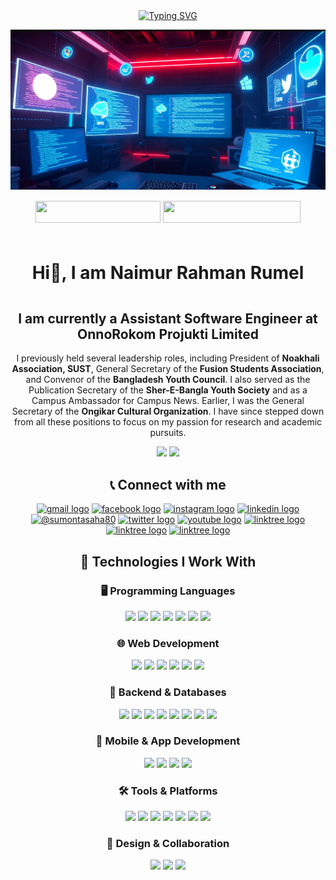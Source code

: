 <p align="center" style="padding-top:10px">
  <a href="https://github.com/naimur1046">
    <img src="https://readme-typing-svg.herokuapp.com?lines=Intern+Software+Engineer+OnnoRokom+IT;Problem+Solver+%7C+DS+%7C+Algorithm+%7C+OOP;Java+%7C+C%2B%2B+%7C+C+%7C+Python+%7C+JavaScript;ASP.NET+Core+MVC;+ASP.NET+Core+API;React+%7C+Redux+%7C+Typescript;MySQL+%7C+MongoDB%7C+Node.js;Docker+%7C+ML+%7C+Postman;GS+of+Fushion+Student+Association;Convenor+of+BYC;Campus+Ambassador+of+Campus+News;Publication+Secretary;of+Sher-E-Bangla+Nagar+Youth+Society;&center=true&font=Fira+Code&size=18&color=00FF00&pause=1000" alt="Typing SVG" />
  </a>
</p>

<img src="images/backgroundImage5.png"/>

<div align="center" style="padding-top: 15px; padding-bottom: 10px; padding-left: 20px; padding-right: 20px;" >
<a href = "https://drive.google.com/drive/folders/1qZQtdmRlar6E0iSr1UnqutANnFNYo1lP?usp=sharing" ><img src="https://img.shields.io/badge/My%20CV-%40Naimur-blue" width="200" height="35"></a>
<a href = "https://www.linkedin.com/in/naimur-rahman-rumel" ><img src="https://img.shields.io/badge/Profile-My%20Linkdin-red" width="220"height="35"></a>
</div>

<h1 align="center" style="padding-top: 10px; padding-bottom: 15px; padding-left: 20px; padding-right: 20px;">Hi👋, I am Naimur Rahman Rumel </h1>

<h2 align="center"  class="feature">
 I am currently a <b>Assistant Software Engineer</b> at
  <a herf="https://www.linkedin.com/company/onnorokom-projukti-limited/posts/?feedView=all"><b>OnnoRokom Projukti Limited</b></a>
</h2>

<p align="center" width="150px"> I previously held several leadership roles, including President of <strong>Noakhali Association, SUST</strong>, General Secretary of the <strong>Fusion Students Association</strong>, and Convenor of the <strong>Bangladesh Youth Council</strong>. I also served as the Publication Secretary of the <strong>Sher-E-Bangla Youth Society</strong> and as a Campus Ambassador for Campus News. Earlier, I was the General Secretary of the <strong>Ongikar Cultural Organization</strong>. I have since stepped down from all these positions to focus on my passion for research and academic pursuits. 
</p>

  <!-- Github Profile Summary Cards -->
<p align="center">
<img width="40%" src="http://github-profile-summary-cards.vercel.app/api/cards/repos-per-language?username=naimur1046&theme=gruvbox"  />
 <img width="40%" src="http://github-profile-summary-cards.vercel.app/api/cards/most-commit-language?username=naimur1046&theme=gruvbox"  />
</p>

<!-- Contact Section -->

<div align="center">

## 📞 Connect with me

<p align="center">
<a href="mailto:naimurrahman1046@gmail.com?subject=Want%20to%20contact%20you%20from%20github"><img src="https://raw.githubusercontent.com/maurodesouza/profile-readme-generator/master/src/assets/icons/social/gmail/default.svg" width="42" height="30" alt="gmail logo"/></a>
<a href="https://fb.com/https://www.facebook.com/naimurrumel"><img src="https://raw.githubusercontent.com/rahuldkjain/github-profile-readme-generator/master/src/images/icons/Social/facebook.svg" width="42" height="30" alt="facebook logo"  /></a>
<a href="https://instagram.com/naimur_rahaman_rumel"><img src="https://raw.githubusercontent.com/maurodesouza/profile-readme-generator/master/src/assets/icons/social/instagram/default.svg" width="42" height="30" alt="instagram logo"  /></a>
<a href="www.linkedin.com/in/naimur-rahman-rumel"><img src="https://raw.githubusercontent.com/maurodesouza/profile-readme-generator/master/src/assets/icons/social/linkedin/default.svg" width="42" height="30" alt="linkedin logo"  /></a>
<a href="https://medium.com/@naimurrahman" target="blank"><img src="https://raw.githubusercontent.com/rahuldkjain/github-profile-readme-generator/master/src/images/icons/Social/medium.svg" alt="@sumontasaha80" height="30" width="42" /></a>
<a href="https://twitter.com/sumonta_saha" ><img src="https://raw.githubusercontent.com/maurodesouza/profile-readme-generator/master/src/assets/icons/social/twitter/default.svg" width="42" height="30" alt="twitter logo"  /></a>
<a href="https://www.youtube.com/@DecodeComplexity" ><img src="https://raw.githubusercontent.com/maurodesouza/profile-readme-generator/master/src/assets/icons/social/youtube/default.svg" width="42" height="30" alt="youtube logo"  /></a>
<a href="https://stackoverflow.com/users/13511410/sumonta-saha-mridul" ><img src="https://raw.githubusercontent.com/rahuldkjain/github-profile-readme-generator/master/src/images/icons/Social/stack-overflow.svg" width="42" height="30" alt="linktree logo"  /></a>
<a href="https://codeforces.com/profile/naimurrahman1046" ><img src="https://raw.githubusercontent.com/rahuldkjain/github-profile-readme-generator/master/src/images/icons/Social/codeforces.svg" width="42" height="30" alt="linktree logo"  /></a>
<a href="https://www.leetcode.com/naimur1046" ><img src="https://raw.githubusercontent.com/rahuldkjain/github-profile-readme-generator/master/src/images/icons/Social/leet-code.svg" width="42" height="30" alt="linktree logo"  /></a>

<!-- <a href="https://linktr.ee/sumontasaha?fbclid=IwAR1SsBAPd9NHFmr0SLw3B5SPZdlmElavozsaq52LG8DR8PfTfwnx57DEgUw" ><img src="https://raw.githubusercontent.com/maurodesouza/profile-readme-generator/master/src/assets/icons/social/linktree/default.svg" width="42" height="30" alt="linktree logo"  /></a> -->
</p>
</div>

<!-- Banners 4th Phase : SpiderMan

#### 🦖 Competitive Programming

- ![](https://ziadoua.github.io/m3-Markdown-Badges/badges/C/c2.svg)
  ![](https://ziadoua.github.io/m3-Markdown-Badges/badges/C++/c++1.svg)
  ![](https://ziadoua.github.io/m3-Markdown-Badges/badges/VisualStudioCode/visualstudiocode3.svg)

#### 📚 Frontend Development & Frameworks

- ![](https://ziadoua.github.io/m3-Markdown-Badges/badges/HTML/html1.svg)
  ![](https://ziadoua.github.io/m3-Markdown-Badges/badges/CSS/css2.svg)
  ![](https://ziadoua.github.io/m3-Markdown-Badges/badges/Javascript/javascript3.svg)
- ![](https://ziadoua.github.io/m3-Markdown-Badges/badges/TypeScript/typescript1.svg)
  ![](https://ziadoua.github.io/m3-Markdown-Badges/badges/React/react2.svg)
  ![](https://ziadoua.github.io/m3-Markdown-Badges/badges/NextJS/nextjs3.svg)
- ![](https://ziadoua.github.io/m3-Markdown-Badges/badges/TailwindCSS/tailwindcss1.svg)
  ![](https://ziadoua.github.io/m3-Markdown-Badges/badges/Bootstrap/bootstrap2.svg)
  ![](https://ziadoua.github.io/m3-Markdown-Badges/badges/Axios/axios2.svg)

#### ⛏️ Backend Development & Database Services

- ![](https://ziadoua.github.io/m3-Markdown-Badges/badges/NodeJS/nodejs2.svg)
  ![](https://ziadoua.github.io/m3-Markdown-Badges/badges/Express/express3.svg)
  ![](https://ziadoua.github.io/m3-Markdown-Badges/badges/Prisma/prisma1.svg)
- ![](https://ziadoua.github.io/m3-Markdown-Badges/badges/MySQL/mysql3.svg)
  ![](https://ziadoua.github.io/m3-Markdown-Badges/badges/MongoDB/mongodb1.svg)
  ![](https://ziadoua.github.io/m3-Markdown-Badges/badges/PostgreSQL/postgresql3.svg)
- ![](https://ziadoua.github.io/m3-Markdown-Badges/badges/Python/python3.svg)
  ![](https://ziadoua.github.io/m3-Markdown-Badges/badges/Postman/postman1.svg)
  ![](https://ziadoua.github.io/m3-Markdown-Badges/badges/Docker/docker3.svg)
  ![](https://ziadoua.github.io/m3-Markdown-Badges/badges/Linux/linux2.svg) -->

<div align="center">
  <h2>🚀 Technologies I Work With</h2>
  
  <h3>🖥️ Programming Languages</h3>
  <p>
    <img src="https://ziadoua.github.io/m3-Markdown-Badges/badges/C/c2.svg" height="35">
    <img src="https://ziadoua.github.io/m3-Markdown-Badges/badges/C++/c++1.svg" height="35">
    <img src="https://ziadoua.github.io/m3-Markdown-Badges/badges/CSharp/csharp3.svg" height="35">
    <img src="https://ziadoua.github.io/m3-Markdown-Badges/badges/Javascript/javascript3.svg" height="35">
    <img src="https://ziadoua.github.io/m3-Markdown-Badges/badges/TypeScript/typescript1.svg" height="35">
    <img src="https://ziadoua.github.io/m3-Markdown-Badges/badges/Python/python3.svg" height="35">
    <img src="https://ziadoua.github.io/m3-Markdown-Badges/badges/Java/java3.svg" height="35">
  </p>
  
  <h3>🌐 Web Development</h3>
  <p>
    <img src="https://ziadoua.github.io/m3-Markdown-Badges/badges/HTML/html1.svg" height="35">
    <img src="https://ziadoua.github.io/m3-Markdown-Badges/badges/CSS/css2.svg" height="35">
    <img src="https://ziadoua.github.io/m3-Markdown-Badges/badges/React/react2.svg" height="35">
    <img src="https://ziadoua.github.io/m3-Markdown-Badges/badges/NextJS/nextjs3.svg" height="35">
    <img src="https://ziadoua.github.io/m3-Markdown-Badges/badges/TailwindCSS/tailwindcss1.svg" height="35">
    <img src="https://ziadoua.github.io/m3-Markdown-Badges/badges/Bootstrap/bootstrap2.svg" height="35">
  </p>
  
  <h3>🔧 Backend & Databases</h3>
  <p>
    <img src="https://ziadoua.github.io/m3-Markdown-Badges/badges/NodeJS/nodejs2.svg" height="35">
    <img src="https://ziadoua.github.io/m3-Markdown-Badges/badges/Express/express3.svg" height="35">
    <img src="https://ziadoua.github.io/m3-Markdown-Badges/badges/MySQL/mysql3.svg" height="35">
    <img src="https://ziadoua.github.io/m3-Markdown-Badges/badges/MongoDB/mongodb1.svg" height="35">
    <img src="https://ziadoua.github.io/m3-Markdown-Badges/badges/PostgreSQL/postgresql3.svg" height="35">
   <img src="https://img.shields.io/badge/ASP.NET%20Core-512BD4?style=flat-rounded&logo=dotnet&logoColor=white" height="35">
<img src="https://img.shields.io/badge/Entity%20Framework-512BD4?style=flat-rounded&logo=dotnet&logoColor=white" height="35">
<img src="https://img.shields.io/badge/NHibernate-brown?style=flat-rounded&logo=hibernate&logoColor=white" height="35">

  </p>
  
  <h3>📱 Mobile & App Development</h3>
  <p>
    <img src="https://ziadoua.github.io/m3-Markdown-Badges/badges/ReactNative/reactnative3.svg" height="35">
    <img src="https://ziadoua.github.io/m3-Markdown-Badges/badges/AndroidStudio/androidstudio3.svg" height="35">
    <img src="https://ziadoua.github.io/m3-Markdown-Badges/badges/Firebase/firebase3.svg" height="35">
    <img src="https://ziadoua.github.io/m3-Markdown-Badges/badges/Android/android2.svg" height="35">
  </p>
  
  <h3>🛠️ Tools & Platforms</h3>
  <p>
    <img src="https://ziadoua.github.io/m3-Markdown-Badges/badges/Git/git1.svg" height="35">
    <img src="https://ziadoua.github.io/m3-Markdown-Badges/badges/Github/github1.svg" height="35">
    <img src="https://ziadoua.github.io/m3-Markdown-Badges/badges/Docker/docker3.svg" height="35">
    <img src="https://ziadoua.github.io/m3-Markdown-Badges/badges/Postman/postman1.svg" height="35">
    <img src="https://ziadoua.github.io/m3-Markdown-Badges/badges/VisualStudioCode/visualstudiocode3.svg" height="35">
    <img src="https://ziadoua.github.io/m3-Markdown-Badges/badges/VisualStudio/visualstudio3.svg" height="35">
    <img src="https://img.shields.io/badge/JetBrains%20Rider-000000?style=plastic&logo=rider&logoColor=white" height="35">
  </p>
  
  <h3>🎨 Design & Collaboration</h3>
  <p>
    <img src="https://ziadoua.github.io/m3-Markdown-Badges/badges/Figma/figma1.svg" height="35">
    <img src="https://ziadoua.github.io/m3-Markdown-Badges/badges/Notion/notion1.svg" height="35">
    <img src="https://ziadoua.github.io/m3-Markdown-Badges/badges/Markdown/markdown3.svg" height="35">
  </p>
</div>
